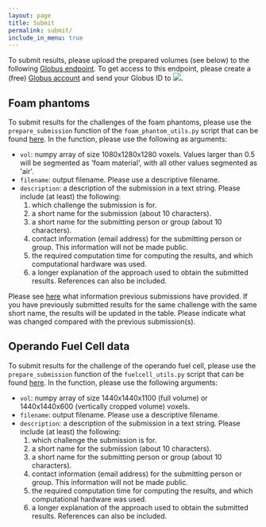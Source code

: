 ```yaml
---
layout: page
title: Submit
permalink: submit/
include_in_menu: true
---
```


To submit results, please upload the prepared volumes (see below) to the following [Globus endpoint](https://app.globus.org/file-manager?origin_id=e133a81a-6d04-11e5-ba46-22000b92c6ec&origin_path=%2Fupload%2FCAMERA%2F). To get access to this endpoint, please create a (free) [Globus account](https://www.globus.org/) and send your Globus ID to 
<img class="emailim" src="https://tomochallenge.github.io/assets/addr.png"></img>.

## Foam phantoms

To submit results for the challenges of the foam phantoms, please use the `prepare_submission` function of the `foam_phantom_utils.py` script that can be found [here](https://github.com/tomochallenge/tomochallenge_utils). In the function, please use the following as arguments:

* `vol`: numpy array of size 1080x1280x1280 voxels. Values larger than 0.5 will be segmented as 'foam material', with all other values segmented as 'air'.
* `filename`: output filename. Please use a descriptive filename.
* `description`: a description of the submission in a text string. Please include (at least) the following:
    1. which challenge the submission is for.
    2. a short name for the submission (about 10 characters).
    3. a short name for the submitting person or group (about 10 characters).
    4. contact information (email address) for the submitting person or group. This information will not be made public.
    5. the required computation time for computing the results, and which computational hardware was used.
    6. a longer explanation of the approach used to obtain the submitted results. References can also be included.

Please see [here](https://tomochallenge.github.io/results/) what information previous submissions have provided. If you have previously submitted results for the same challenge with the same short name, the results will be updated in the table. Please indicate what was changed compared with the previous submission(s).

## Operando Fuel Cell data

To submit results for the challenge of the operando fuel cell, please use the `prepare_submission` function of the `fuelcell_utils.py` script that can be found [here](https://github.com/tomochallenge/tomochallenge_utils). In the function, please use the following arguments:

* `vol`: numpy array of size 1440x1440x1100 (full volume) or 1440x1440x600 (vertically cropped volume) voxels.  
* `filename`: output filename. Please use a descriptive filename.  
* `description`: a description of the submission in a text string. Please include (at least) the following:  
    1. which challenge the submission is for.
    2. a short name for the submission (about 10 characters).
    3. a short name for the submitting person or group (about 10 characters).
    4. contact information (email address) for the submitting person or group. This information will not be made public.
    5. the required computation time for computing the results, and which computational hardware was used.
    6. a longer explanation of the approach used to obtain the submitted results. References can also be included.

